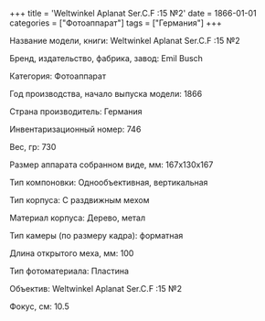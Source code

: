 +++
title = 'Weltwinkel Aplanat Ser.C.F :15 №2'
date = 1866-01-01
categories = ["Фотоаппарат"]
tags = ["Германия"]
+++

Название модели, книги: Weltwinkel Aplanat Ser.C.F :15 №2

Бренд, издательство, фабрика, завод: Emil Busch

Категория: Фотоаппарат

Год производства, начало выпуска модели: 1866

Страна производитель: Германия

Инвентаризационный номер: 746

Вес, гр: 730

Размер аппарата  собранном виде, мм: 167х130х167

Тип компоновки: Однообъективная, вертикальная

Тип корпуса: С раздвижным мехом

Материал корпуса: Дерево, метал

Тип камеры (по размеру кадра): форматная

Длина открытого меха, мм: 100

Тип фотоматериала: Пластина

Объектив: Weltwinkel Aplanat Ser.C.F :15 №2

Фокус, см: 10.5

